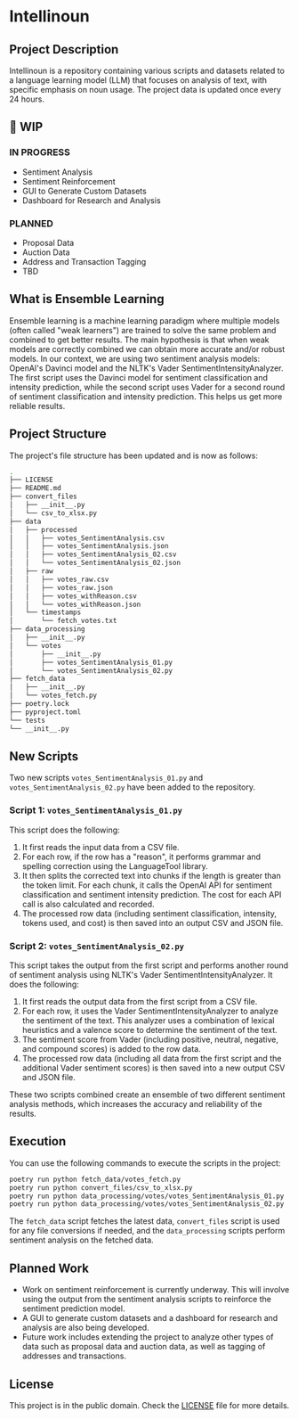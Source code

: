 # Intellinoun

## Project Description

Intellinoun is a repository containing various scripts and datasets related to a language learning model (LLM) that
focuses on analysis of text, with specific emphasis on noun usage. The project data is updated once every 24
hours.

## 🚧 WIP

### IN PROGRESS

- Sentiment Analysis
- Sentiment Reinforcement
- GUI to Generate Custom Datasets
- Dashboard for Research and Analysis

### PLANNED

- Proposal Data
- Auction Data
- Address and Transaction Tagging
- TBD

## What is Ensemble Learning

Ensemble learning is a machine learning paradigm where multiple models (often called "weak learners") are trained to
solve the same problem and combined to get better results. The main hypothesis is that when weak models are correctly
combined we can obtain more accurate and/or robust models. In our context, we are using two sentiment analysis models:
OpenAI's Davinci model and the NLTK's Vader SentimentIntensityAnalyzer. The first script uses the Davinci model for
sentiment classification and intensity prediction, while the second script uses Vader for a second round of sentiment
classification and intensity prediction. This helps us get more reliable results.

## Project Structure

The project's file structure has been updated and is now as follows:

```bash
.
├── LICENSE
├── README.md
├── convert_files
│   ├── __init__.py
│   └── csv_to_xlsx.py
├── data
│   ├── processed
│   │   ├── votes_SentimentAnalysis.csv
│   │   ├── votes_SentimentAnalysis.json
│   │   ├── votes_SentimentAnalysis_02.csv
│   │   └── votes_SentimentAnalysis_02.json
│   ├── raw
│   │   ├── votes_raw.csv
│   │   ├── votes_raw.json
│   │   ├── votes_withReason.csv
│   │   └── votes_withReason.json
│   └── timestamps
│       └── fetch_votes.txt
├── data_processing
│   ├── __init__.py
│   └── votes
│       ├── __init__.py
│       ├── votes_SentimentAnalysis_01.py
│       └── votes_SentimentAnalysis_02.py
├── fetch_data
│   ├── __init__.py
│   └── votes_fetch.py
├── poetry.lock
├── pyproject.toml
└── tests
└── __init__.py
```

## New Scripts

Two new scripts `votes_SentimentAnalysis_01.py` and `votes_SentimentAnalysis_02.py` have been added to the repository.

### Script 1: `votes_SentimentAnalysis_01.py`

This script does the following:

1. It first reads the input data from a CSV file.
2. For each row, if the row has a "reason", it performs grammar and spelling correction using the LanguageTool library.
3. It then splits the corrected text into chunks if the length is greater than the token limit. For each chunk, it calls
   the OpenAI API for sentiment classification and sentiment intensity prediction. The cost for each API call is also
   calculated and recorded.
4. The processed row data (including sentiment classification, intensity, tokens used, and cost) is then saved into an
   output CSV and JSON file.

### Script 2: `votes_SentimentAnalysis_02.py`

This script takes the output from the first script and performs another round of sentiment analysis using NLTK's Vader
SentimentIntensityAnalyzer. It does the following:

1. It first reads the output data from the first script from a CSV file.
2. For each row, it uses the Vader SentimentIntensityAnalyzer to analyze the sentiment of the text. This analyzer uses a
   combination of lexical heuristics and a valence score to determine the sentiment of the text.
3. The sentiment score from Vader (including positive, neutral, negative, and compound scores) is added to the row data.
4. The processed row data (including all data from the first script and the additional Vader sentiment scores) is then
   saved into a new output CSV and JSON file.

These two scripts combined create an ensemble of two different sentiment analysis methods, which increases the accuracy
and reliability of the results.

## Execution

You can use the following commands to execute the scripts in the project:

```bash
poetry run python fetch_data/votes_fetch.py
poetry run python convert_files/csv_to_xlsx.py
poetry run python data_processing/votes/votes_SentimentAnalysis_01.py
poetry run python data_processing/votes/votes_SentimentAnalysis_02.py
```

The `fetch_data` script fetches the latest data, `convert_files` script is used for any file conversions if needed, and
the `data_processing` scripts perform sentiment analysis on the fetched data.

## Planned Work

- Work on sentiment reinforcement is currently underway. This will involve using the output from the sentiment analysis
  scripts to reinforce the sentiment prediction model.
- A GUI to generate custom datasets and a dashboard for research and analysis are also being developed.
- Future work includes extending the project to analyze other types of data such as proposal data and auction data, as
  well as tagging of addresses and transactions.

## License

This project is in the public domain. Check the [LICENSE](./LICENSE) file for more details.
